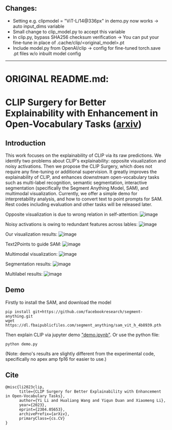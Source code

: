 ## Changes:

- Setting e.g. clipmodel = "ViT-L/14@336px" in demo.py now works -> auto input_dims variable
- Small change to clip_model.py to accept this variable
- In clip.py, bypass SHA256 checksum verification -> You can put your fine-tune in place of .cache/clip/<original_model>.pt
- Include model.py from OpenAI/clip -> config for fine-tuned torch.save .pt files w/o inbuilt model config

------------

# ORIGINAL README.md:
# CLIP Surgery for Better Explainability with Enhancement in Open-Vocabulary Tasks ([arxiv](https://arxiv.org/abs/2304.05653))

## Introduction

This work focuses on the explainability of CLIP via its raw predictions. We identify two problems about CLIP's explainability: opposite visualization and noisy activations. Then we propose the CLIP Surgery, which does not require any fine-tuning or additional supervision. It greatly improves the explainability of CLIP, and enhances downstream open-vocabulary tasks such as multi-label recognition, semantic segmentation, interactive segmentation (specifically the Segment Anything Model, SAM), and multimodal visualization. Currently, we offer a simple demo for interpretability analysis, and how to convert text to point prompts for SAM. Rest codes including evaluation and other tasks will be released later.

Opposite visualization is due to wrong relation in self-attention:
![image](figs/fig1.jpg)

Noisy activations is owing to redundant features across lables:
![image](figs/fig2.jpg)

Our visualization results:
![image](figs/fig3.jpg)

Text2Points to guide SAM:
![image](figs/fig4.jpg)

Multimodal visualization:
![image](figs/fig5.jpg)

Segmentation results:
![image](figs/fig6.jpg)

Multilabel results:
![image](figs/fig7.jpg)

## Demo

Firstly to install the SAM, and download the model
```
pip install git+https://github.com/facebookresearch/segment-anything.git
wget https://dl.fbaipublicfiles.com/segment_anything/sam_vit_h_4b8939.pth
```

Then explain CLIP via jupyter demo ["demo.ipynb"](https://github.com/xmed-lab/CLIP_Surgery/blob/master/demo.ipynb).
Or use the python file:
```
python demo.py
```
(Note: demo's results are slightly different from the experimental code, specifically no apex amp fp16 for easier to use.)

## Cite
```
@misc{li2023clip,
      title={CLIP Surgery for Better Explainability with Enhancement in Open-Vocabulary Tasks}, 
      author={Yi Li and Hualiang Wang and Yiqun Duan and Xiaomeng Li},
      year={2023},
      eprint={2304.05653},
      archivePrefix={arXiv},
      primaryClass={cs.CV}
}
```
